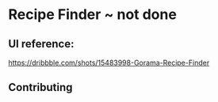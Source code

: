 # Recipe Finder ~ not done

## UI reference:
https://dribbble.com/shots/15483998-Gorama-Recipe-Finder

## Contributing